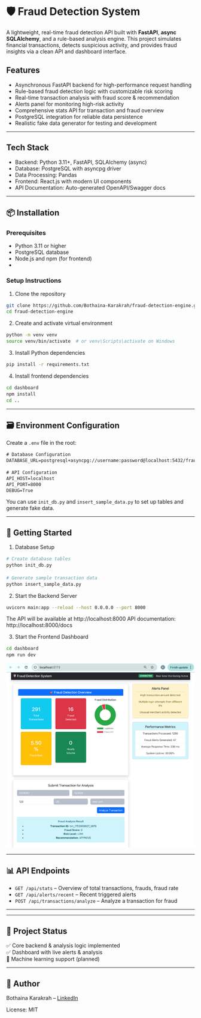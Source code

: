 # 🛡️ Fraud Detection System

A lightweight, real-time fraud detection API built with **FastAPI**, **async SQLAlchemy**, and a rule-based analysis engine. This project simulates financial transactions, detects suspicious activity, and provides fraud insights via a clean API and dashboard interface.

## Features
- Asynchronous FastAPI backend for high-performance request handling
- Rule-based fraud detection logic with customizable risk scoring
- Real-time transaction analysis with fraud score & recommendation
- Alerts panel for monitoring high-risk activity
- Comprehensive stats API for transaction and fraud overview
- PostgreSQL integration for reliable data persistence
- Realistic fake data generator for testing and development

---

## Tech Stack
- Backend: Python 3.11+, FastAPI, SQLAlchemy (async)
- Database: PostgreSQL with asyncpg driver
- Data Processing: Pandas
- Frontend: React.js with modern UI components
- API Documentation: Auto-generated OpenAPI/Swagger docs

---

## 📦 Installation

### Prerequisites

- Python 3.11 or higher
- PostgreSQL database
- Node.js and npm (for frontend)
- 
### Setup Instructions
1. Clone the repository
```bash
git clone https://github.com/Bothaina-Karakrah/fraud-detection-engine.git
cd fraud-detection-engine
```
2. Create and activate virtual environment
```bash
python -m venv venv
source venv/bin/activate  # or venv\Scripts\activate on Windows
```
3. Install Python dependencies
```bash
pip install -r requirements.txt
```
4. Install frontend dependencies
```bash
cd dashboard
npm install
cd ..
```
---

## 🗃️ Environment Configuration

Create a `.env` file in the root:

```env
# Database Configuration
DATABASE_URL=postgresql+asyncpg://username:password@localhost:5432/fraud_detection

# API Configuration
API_HOST=localhost
API_PORT=8000
DEBUG=True
```

You can use `init_db.py` and `insert_sample_data.py` to set up tables and generate fake data.

---

## 🚀 Getting Started
1. Database Setup
```bash
# Create database tables
python init_db.py

# Generate sample transaction data
python insert_sample_data.py
```
2. Start the Backend Server
```bash
uvicorn main:app --reload --host 0.0.0.0 --port 8000
```
The API will be available at http://localhost:8000
API documentation: http://localhost:8000/docs

3. Start the Frontend Dashboard
```bash
cd dashboard
npm run dev
```

![img.png](img.png)

---

## 📊 API Endpoints

- `GET /api/stats` – Overview of total transactions, frauds, fraud rate
- `GET /api/alerts/recent` – Recent triggered alerts
- `POST /api/transactions/analyze` – Analyze a transaction for fraud

---

---

## 📌 Project Status

✅ Core backend & analysis logic implemented  
✅ Dashboard with live alerts & analysis  
🚧 Machine learning support (planned)

---

## 👤 Author

Bothaina Karakrah – [LinkedIn]([https://github.com/Bothaina-Karakrah](https://www.linkedin.com/in/bothaina-karakrah-57458219a/))

License: MIT
